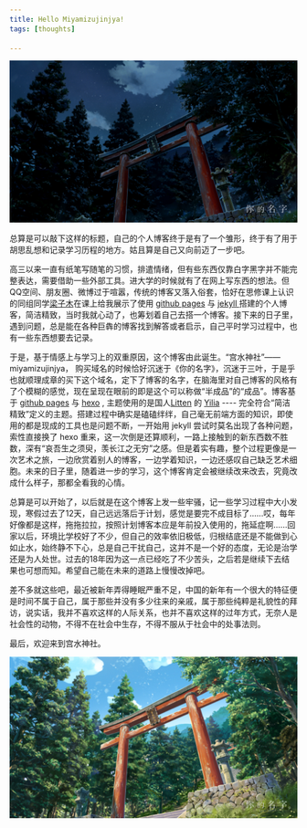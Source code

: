 ```yaml
---
title: Hello Miyamizujinjya!
tags: [thoughts]

---
```

![宫水神社-night](/images/hello-miyamizujinjya/hello-miyamizujinjya0.jpg)

总算是可以敲下这样的标题，自己的个人博客终于是有了一个雏形，终于有了用于胡思乱想和记录学习历程的地方。姑且算是自己又向前迈了一步吧。

高三以来一直有纸笔写随笔的习惯，排遣情绪，但有些东西仅靠白字黑字并不能完整表达，需要借助一些外部工具。进大学的时候就有了在网上写东西的想法。但QQ空间、朋友圈、微博过于喧嚣，传统的博客又落入俗套，恰好在思修课上认识的同组同学[梁子木](http://firenzem.com/)在课上给我展示了使用 [github pages](https://pages.github.com/) 与 [jekyll ](https://jekyllrb.com/)搭建的个人博客，简洁精致，当时我就心动了，也筹划着自己去搭一个博客。接下来的日子里，遇到问题，总是能在各种巨犇的博客找到解答或者启示，自己平时学习过程中，也有一些东西想要去记录。

<!--more-->

于是，基于情感上与学习上的双重原因，这个博客由此诞生。“宫水神社”——miyamizujinjya， 购买域名的时候恰好沉迷于《你的名字》，沉迷于三叶，于是乎也就顺理成章的买下这个域名，定下了博客的名字，在脑海里对自己博客的风格有了个模糊的感觉，现在呈现在眼前的即是这个可以称做“半成品”的“成品”。博客基于 [github pages](https://pages.github.com/) 与 [hexo](https://hexo.io/) , 主题使用的是国人[Litten](http://litten.me/) 的 [Yilia](https://github.com/litten/hexo-theme-yilia/) ---- 完全符合“简洁精致”定义的主题。搭建过程中确实是磕磕绊绊，自己毫无前端方面的知识，即使用的都是现成的工具也是问题不断，一开始用 jekyll 尝试时莫名出现了各种问题，索性直接换了 hexo 重来，这一次倒是还算顺利，一路上接触到的新东西数不胜数，深有“哀吾生之须臾，羡长江之无穷”之感。但是着实有趣，整个过程更像是一次艺术之旅，一边欣赏着别人的博客，一边学着知识，一边还感叹自己缺乏艺术细胞。未来的日子里，随着进一步的学习，这个博客肯定会被继续改来改去，究竟改成什么样子，那都全看我的心情。

总算是可以开始了，以后就是在这个博客上发一些牢骚，记一些学习过程中大小发现，寒假过去了12天，自己远远落后于计划，感觉是要完不成目标了......哎，每年好像都是这样，拖拖拉拉，按照计划博客本应是年前投入使用的，拖延症啊......回家以后，环境比学校好了不少，但自己的效率依旧极低，归根结底还是不能做到心如止水，始终静不下心，总是自己干扰自己，这并不是一个好的态度，无论是治学还是为人处世。过去的18年因为这一点已经吃了不少苦头，之后若是继续下去结果也可想而知。希望自己能在未来的道路上慢慢改掉吧。

差不多就这些吧，最近被新年弄得睡眠严重不足，中国的新年有一个很大的特征便是时间不属于自己，属于那些并没有多少往来的亲戚，属于那些纯粹是礼貌性的拜访，说实话，我并不喜欢这样的人际关系，也并不喜欢这样的过年方式，无奈人是社会性的动物，不得不在社会中生存，不得不服从于社会中的处事法则。

最后，欢迎来到宫水神社。

![宫水神社-day](/images/hello-miyamizujinjya/hello-miyamizujinjya1.jpg)